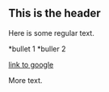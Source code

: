 ## This is the header

Here is some regular text.

*bullet 1
*buller 2

[link to google](http://www.google.com)

More text.
